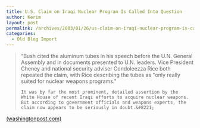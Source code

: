 ```yaml
---
title: U.S. Claim on Iraqi Nuclear Program Is Called Into Question
author: Kerim
layout: post
permalink: /archives/2003/01/26/us-claim-on-iraqi-nuclear-program-is-called-into-question/
categories:
  - Old Blog Import
---
```


>   &#8220;Bush cited the aluminum tubes in his speech before the U.N. General Assembly and in documents presented to U.N. leaders. Vice President Cheney and national security adviser Condoleezza Rice both repeated the claim, with Rice describing the tubes as "only really suited for nuclear weapons programs." 
>   
>   
>     It was by far the most prominent, detailed assertion by the White House of recent Iraqi efforts to acquire nuclear weapons. But according to government officials and weapons experts, the claim now appears to be seriously in doubt.&#8221;
>   


<a href="http://www.washingtonpost.com/wp-dyn/articles/A35360-2003Jan23.html" onclick="_gaq.push(['_trackEvent', 'outbound-article', 'http://www.washingtonpost.com/wp-dyn/articles/A35360-2003Jan23.html', '(washingtonpost.com)']);" >(washingtonpost.com)</a>

